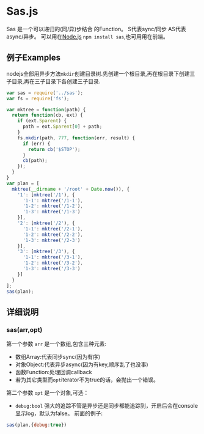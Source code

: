# Sas.js
Sas 是一个可以递归的(同/异)步结合 的Function。
S代表sync/同步 AS代表async/异步。
可以用在[Node.js](http://nodejs.org) `npm install sas`,也可用用在前端。

## 例子Examples
nodejs全部用异步方法`mkdir`创建目录树.先创建一个根目录,再在根目录下创建三子目录,再在三子目录下各创建三子目录.
```javascript
var sas = require('../sas');
var fs = require('fs');

var mktree = function(path) {
  return function(cb, ext) {
    if (ext.Sparent) {
      path = ext.Sparent[0] + path;
    }
    fs.mkdir(path, 777, function(err, result) {
      if (err) {
        return cb('$STOP');
      }
      cb(path);
    });
  }
}
var plan = [
  mktree(__dirname + '/root' + Date.now()), {
    '1': [mktree('/1'), {
      '1-1': mktree('/1-1'),
      '1-2': mktree('/1-2'),
      '1-3': mktree('/1-3')
    }],
    '2': [mktree('/2'), {
      '1-1': mktree('/2-1'),
      '1-2': mktree('/2-2'),
      '1-3': mktree('/2-3')
    }],
    '3': [mktree('/3'), {
      '1-1': mktree('/3-1'),
      '1-2': mktree('/3-2'),
      '1-3': mktree('/3-3')
    }]
  }
];
sas(plan);
```
## 详细说明

### sas(arr,opt)
第一个参数 `arr` 是一个数组,包含三种元素:

- 数组Array:代表同步sync(因为有序)
- 对象Object:代表异步async(因为有key,顺序乱了也没事)
- 函数Function:处理回调callback
- 若为其它类型而`opt`iterator不为true的话，会抛出一个错误。

第二个参数 `opt` 是一个对象,可选：

- `debug:bool` 强大的追踪不管是异步还是同步都能追踪到，开启后会在console显示log，默认为false。
前面的例子:
```javascript
sas(plan,{debug:true})
```